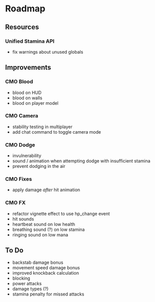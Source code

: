 # Roadmap

## Resources

### Unified Stamina API
- fix warnings about unused globals

## Improvements

### CMO Blood
- blood on HUD
- blood on walls
- blood on player model

### CMO Camera
- stability testing in multiplayer
- add chat command to toggle camera mode

### CMO Dodge
- invulnerability
- sound / animation when attempting dodge with insufficient stamina
- prevent dodging in the air

### CMO Fixes
- apply damage *after* hit animation

### CMO FX
- refactor vignette effect to use hp_change event
- hit sounds
- heartbeat sound on low health
- breathing sound (?) on low stamina
- ringing sound on low mana

## To Do
- backstab damage bonus
- movement speed damage bonus
- improved knockback calculation
- blocking
- power attacks
- damage types (?)
- stamina penalty for missed attacks